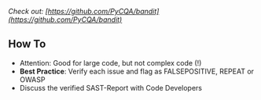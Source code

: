 *Check out: [https://github.com/PyCQA/bandit](https://github.com/PyCQA/bandit)*

## How To
- Attention: Good for large code, but not complex code (!)
- **Best Practice**: Verify each issue and flag as FALSEPOSITIVE, REPEAT or OWASP
- Discuss the verified SAST-Report with Code Developers

